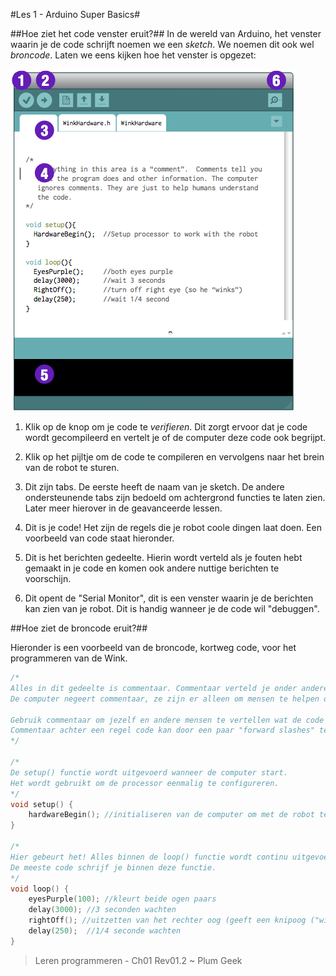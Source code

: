 #Les 1 - Arduino Super Basics#

##Hoe ziet het code venster eruit?##
In de wereld van Arduino, het venster waarin je de code schrijft noemen we een *sketch*. We noemen dit ook wel *broncode*. Laten we eens kijken hoe het venster is opgezet:

![Arduino venster](https://github.com/meijerpeter/winktutorial-nl/blob/master/img/arduino-venster.png)

1. Klik op de knop om je code te *verifieren*. Dit zorgt ervoor dat je code wordt gecompileerd en vertelt je of de computer deze code ook begrijpt.

2. Klik op het pijltje om de code te compileren en vervolgens naar het brein van de robot te sturen.

3. Dit zijn tabs. De eerste heeft de naam van je sketch. De andere ondersteunende tabs zijn bedoeld om achtergrond functies te laten zien. Later meer hierover in de geavanceerde lessen.

4. Dit is je code! Het zijn de regels die je robot coole dingen laat doen. Een voorbeeld van code staat hieronder.

5. Dit is het berichten gedeelte. Hierin wordt verteld als je fouten hebt gemaakt in je code en komen ook andere nuttige berichten te voorschijn.

6. Dit opent de "Serial Monitor", dit is een venster waarin je de berichten kan zien van je robot. Dit is handig wanneer je de code wil "debuggen".

##Hoe ziet de broncode eruit?##

Hieronder is een voorbeeld van de broncode, kortweg code, voor het programmeren van de Wink.

``` c
/*
Alles in dit gedeelte is commentaar. Commentaar verteld je onder andere wat het programma doet. 
De computer negeert commentaar, ze zijn er alleen om mensen te helpen om de code te begrijpen.

Gebruik commentaar om jezelf en andere mensen te vertellen wat de code doet. 
Commentaar achter een regel code kan door een paar "forward slashes" te gebruiken: //
*/

/*
De setup() functie wordt uitgevoerd wanneer de computer start. 
Het wordt gebruikt om de processor eenmalig te configureren.
*/
void setup() {
	hardwareBegin(); //initialiseren van de computer om met de robot te werken
}

/*
Hier gebeurt het! Alles binnen de loop() functie wordt continu uitgevoerd. 
De meeste code schrijf je binnen deze functie.
*/
void loop() {
	eyesPurple(100); //kleurt beide ogen paars
	delay(3000); //3 seconden wachten 
	rightOff(); //uitzetten van het rechter oog (geeft een knipoog ("wink" in het Engels))
	delay(250);  //1/4 seconde wachten
}
```

> Leren programmeren - Ch01 Rev01.2 ~ Plum Geek

